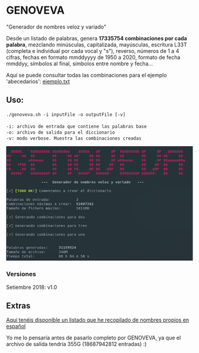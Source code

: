 # GENOVEVA

"Generador de nombres veloz y variado"

Desde un listado de palabras, genera **17335754 combinaciones por cada palabra**, mezclando minúsculas, capitalizada, mayúsculas, escritura L33T (completa e individual por cada vocal y "s"), reverso, números de 1 a 4 cifras, fechas en formato mmddyyyy de 1950 a 2020, formato de fecha mmddyy, símbolos al final, símbolos entre nombre y fecha...

Aquí se puede consultar todas las combinaciones para el ejemplo 'abecedarios': 
[ejemplo.txt](ejemplo.txt)


## Uso:

```
./genoveva.sh -i inputFile -o outputFile [-v]

-i: archivo de entrada que contiene las palabras base
-o: archivo de salida para el diccionario
-v: modo verbose. Muestra las combinaciones creadas
```

![captura](genoveva.png)

### Versiones

Setiembre 2018:
v1.0


## Extras

[Aquí tenéis disponible un listado que he recopilado de nombres propios en español](nombresEspañol.txt)

Yo me lo pensaría antes de pasarlo completo por GENOVEVA, ya que el archivo de salida tendría 355G (18687942812 entradas) :)
